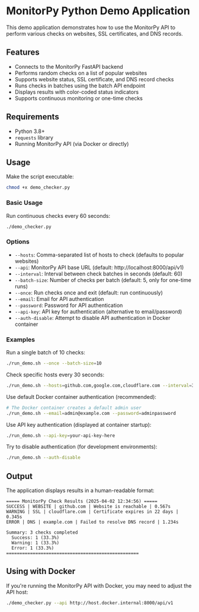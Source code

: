 # MonitorPy Python Demo Application

This demo application demonstrates how to use the MonitorPy API to perform various checks on websites, SSL certificates, and DNS records.

## Features

- Connects to the MonitorPy FastAPI backend
- Performs random checks on a list of popular websites
- Supports website status, SSL certificate, and DNS record checks
- Runs checks in batches using the batch API endpoint
- Displays results with color-coded status indicators
- Supports continuous monitoring or one-time checks

## Requirements

- Python 3.8+
- `requests` library
- Running MonitorPy API (via Docker or directly)

## Usage

Make the script executable:

```bash
chmod +x demo_checker.py
```

### Basic Usage

Run continuous checks every 60 seconds:

```bash
./demo_checker.py
```

### Options

- `--hosts`: Comma-separated list of hosts to check (defaults to popular websites)
- `--api`: MonitorPy API base URL (default: http://localhost:8000/api/v1)
- `--interval`: Interval between check batches in seconds (default: 60)
- `--batch-size`: Number of checks per batch (default: 5, only for one-time runs)
- `--once`: Run checks once and exit (default: run continuously)
- `--email`: Email for API authentication
- `--password`: Password for API authentication
- `--api-key`: API key for authentication (alternative to email/password)
- `--auth-disable`: Attempt to disable API authentication in Docker container

### Examples

Run a single batch of 10 checks:

```bash
./run_demo.sh --once --batch-size=10
```

Check specific hosts every 30 seconds:

```bash
./run_demo.sh --hosts=github.com,google.com,cloudflare.com --interval=30
```

Use default Docker container authentication (recommended):

```bash
# The Docker container creates a default admin user
./run_demo.sh --email=admin@example.com --password=adminpassword
```

Use API key authentication (displayed at container startup):

```bash
./run_demo.sh --api-key=your-api-key-here
```

Try to disable authentication (for development environments):

```bash
./run_demo.sh --auth-disable
```

## Output

The application displays results in a human-readable format:

```
===== MonitorPy Check Results (2025-04-02 12:34:56) =====
SUCCESS | WEBSITE | github.com | Website is reachable | 0.567s
WARNING | SSL | cloudflare.com | Certificate expires in 22 days | 0.345s
ERROR | DNS | example.com | Failed to resolve DNS record | 1.234s

Summary: 3 checks completed
  Success: 1 (33.3%)
  Warning: 1 (33.3%)
  Error: 1 (33.3%)
==================================================
```

## Using with Docker

If you're running the MonitorPy API with Docker, you may need to adjust the API host:

```bash
./demo_checker.py --api http://host.docker.internal:8000/api/v1
```
